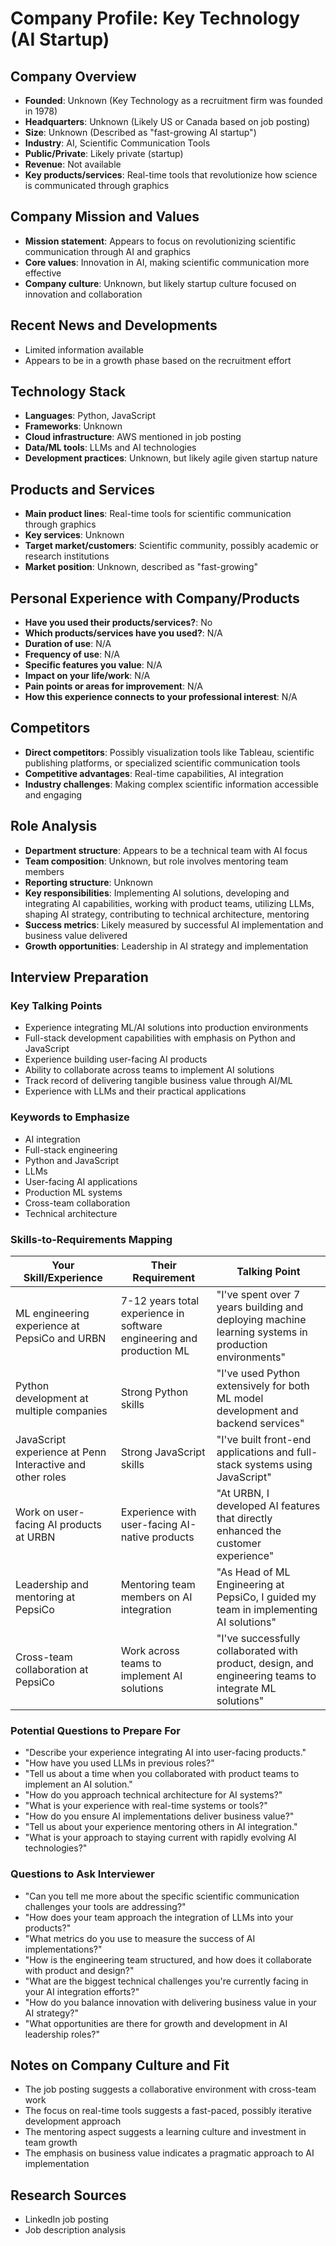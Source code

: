 # Company Profile: Key Technology (AI Startup)

## Company Overview
- **Founded**: Unknown (Key Technology as a recruitment firm was founded in 1978)
- **Headquarters**: Unknown (Likely US or Canada based on job posting)
- **Size**: Unknown (Described as "fast-growing AI startup")
- **Industry**: AI, Scientific Communication Tools
- **Public/Private**: Likely private (startup)
- **Revenue**: Not available
- **Key products/services**: Real-time tools that revolutionize how science is communicated through graphics

## Company Mission and Values
- **Mission statement**: Appears to focus on revolutionizing scientific communication through AI and graphics
- **Core values**: Innovation in AI, making scientific communication more effective
- **Company culture**: Unknown, but likely startup culture focused on innovation and collaboration

## Recent News and Developments
- Limited information available
- Appears to be in a growth phase based on the recruitment effort

## Technology Stack
- **Languages**: Python, JavaScript
- **Frameworks**: Unknown
- **Cloud infrastructure**: AWS mentioned in job posting
- **Data/ML tools**: LLMs and AI technologies
- **Development practices**: Unknown, but likely agile given startup nature

## Products and Services
- **Main product lines**: Real-time tools for scientific communication through graphics
- **Key services**: Unknown
- **Target market/customers**: Scientific community, possibly academic or research institutions
- **Market position**: Unknown, described as "fast-growing"

## Personal Experience with Company/Products
- **Have you used their products/services?**: No
- **Which products/services have you used?**: N/A
- **Duration of use**: N/A
- **Frequency of use**: N/A
- **Specific features you value**: N/A
- **Impact on your life/work**: N/A
- **Pain points or areas for improvement**: N/A
- **How this experience connects to your professional interest**: N/A

## Competitors
- **Direct competitors**: Possibly visualization tools like Tableau, scientific publishing platforms, or specialized scientific communication tools
- **Competitive advantages**: Real-time capabilities, AI integration
- **Industry challenges**: Making complex scientific information accessible and engaging

## Role Analysis
- **Department structure**: Appears to be a technical team with AI focus
- **Team composition**: Unknown, but role involves mentoring team members
- **Reporting structure**: Unknown
- **Key responsibilities**: Implementing AI solutions, developing and integrating AI capabilities, working with product teams, utilizing LLMs, shaping AI strategy, contributing to technical architecture, mentoring
- **Success metrics**: Likely measured by successful AI implementation and business value delivered
- **Growth opportunities**: Leadership in AI strategy and implementation

## Interview Preparation
### Key Talking Points
- Experience integrating ML/AI solutions into production environments
- Full-stack development capabilities with emphasis on Python and JavaScript
- Experience building user-facing AI products
- Ability to collaborate across teams to implement AI solutions
- Track record of delivering tangible business value through AI/ML
- Experience with LLMs and their practical applications

### Keywords to Emphasize
- AI integration
- Full-stack engineering
- Python and JavaScript
- LLMs
- User-facing AI applications
- Production ML systems
- Cross-team collaboration
- Technical architecture

### Skills-to-Requirements Mapping
| Your Skill/Experience | Their Requirement | Talking Point |
|----------------------|-------------------|---------------|
| ML engineering experience at PepsiCo and URBN | 7-12 years total experience in software engineering and production ML | "I've spent over 7 years building and deploying machine learning systems in production environments" |
| Python development at multiple companies | Strong Python skills | "I've used Python extensively for both ML model development and backend services" |
| JavaScript experience at Penn Interactive and other roles | Strong JavaScript skills | "I've built front-end applications and full-stack systems using JavaScript" |
| Work on user-facing AI products at URBN | Experience with user-facing AI-native products | "At URBN, I developed AI features that directly enhanced the customer experience" |
| Leadership and mentoring at PepsiCo | Mentoring team members on AI integration | "As Head of ML Engineering at PepsiCo, I guided my team in implementing AI solutions" |
| Cross-team collaboration at PepsiCo | Work across teams to implement AI solutions | "I've successfully collaborated with product, design, and engineering teams to integrate ML solutions" |

### Potential Questions to Prepare For
- "Describe your experience integrating AI into user-facing products."
- "How have you used LLMs in previous roles?"
- "Tell us about a time when you collaborated with product teams to implement an AI solution."
- "How do you approach technical architecture for AI systems?"
- "What is your experience with real-time systems or tools?"
- "How do you ensure AI implementations deliver business value?"
- "Tell us about your experience mentoring others in AI integration."
- "What is your approach to staying current with rapidly evolving AI technologies?"

### Questions to Ask Interviewer
- "Can you tell me more about the specific scientific communication challenges your tools are addressing?"
- "How does your team approach the integration of LLMs into your products?"
- "What metrics do you use to measure the success of AI implementations?"
- "How is the engineering team structured, and how does it collaborate with product and design?"
- "What are the biggest technical challenges you're currently facing in your AI integration efforts?"
- "How do you balance innovation with delivering business value in your AI strategy?"
- "What opportunities are there for growth and development in AI leadership roles?"

## Notes on Company Culture and Fit
- The job posting suggests a collaborative environment with cross-team work
- The focus on real-time tools suggests a fast-paced, possibly iterative development approach
- The mentoring aspect suggests a learning culture and investment in team growth
- The emphasis on business value indicates a pragmatic approach to AI implementation

## Research Sources
- LinkedIn job posting
- Job description analysis